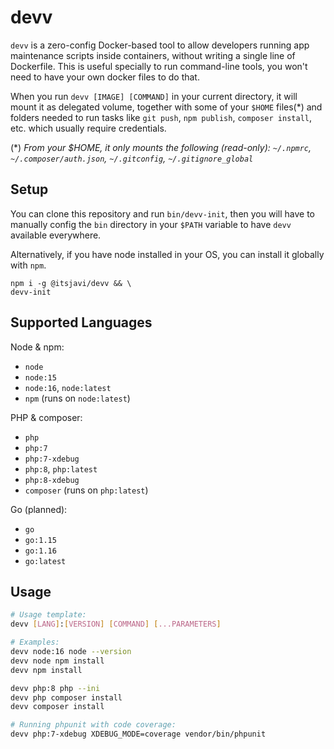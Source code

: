 # devv

`devv` is a zero-config Docker-based tool to allow developers running app maintenance scripts inside containers, without writing a single line of Dockerfile. This is useful specially to run command-line tools, you won't need to have your own docker files to do that.

When you run `devv [IMAGE] [COMMAND]` in your current directory, it will mount it
as delegated volume, together with some of your `$HOME` files(*) and folders needed
to run tasks like `git push`, `npm publish`, `composer install`, etc. which usually require
credentials.

(*) *From your $HOME, it only mounts the following (read-only): `~/.npmrc`, `~/.composer/auth.json`, `~/.gitconfig`, `~/.gitignore_global`*


## Setup

You can clone this repository and run `bin/devv-init`, then you will have to manually config the `bin` directory in your `$PATH` variable to have `devv` available everywhere.

Alternatively, if you have node installed in your OS, you can install it globally with `npm`.

```
npm i -g @itsjavi/devv && \
devv-init
```

## Supported Languages

Node & npm:
- `node`
- `node:15`
- `node:16`, `node:latest`
- `npm` (runs on `node:latest`)

PHP & composer: 
- `php`
- `php:7`
- `php:7-xdebug`
- `php:8`, `php:latest`
- `php:8-xdebug`
- `composer` (runs on `php:latest`)

Go (planned): 
- `go`
- `go:1.15`
- `go:1.16`
- `go:latest`

## Usage

```bash
# Usage template:
devv [LANG]:[VERSION] [COMMAND] [...PARAMETERS]
```

```bash
# Examples:
devv node:16 node --version
devv node npm install
devv npm install

devv php:8 php --ini
devv php composer install
devv composer install

# Running phpunit with code coverage:
devv php:7-xdebug XDEBUG_MODE=coverage vendor/bin/phpunit
```
